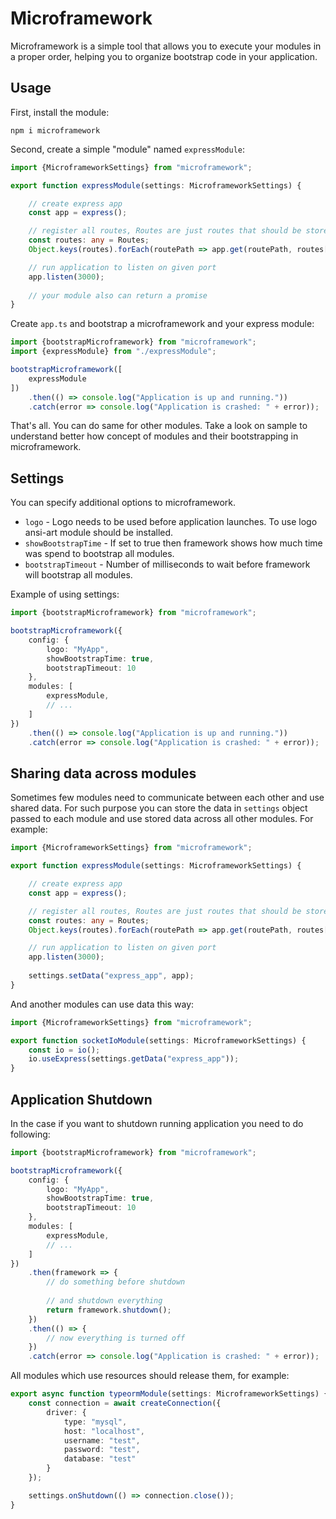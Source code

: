 # Microframework

Microframework is a simple tool that allows you to execute your modules in a proper order, 
helping you to organize bootstrap code in your application.

## Usage

First, install the module:

```
npm i microframework
```

Second, create a simple "module" named `expressModule`:

```typescript
import {MicroframeworkSettings} from "microframework";

export function expressModule(settings: MicroframeworkSettings) {

    // create express app
    const app = express();

    // register all routes, Routes are just routes that should be stored outside of this module
    const routes: any = Routes;
    Object.keys(routes).forEach(routePath => app.get(routePath, routes[routePath]));

    // run application to listen on given port
    app.listen(3000);
    
    // your module also can return a promise
}
```

Create `app.ts` and bootstrap a microframework and your express module:

```typescript
import {bootstrapMicroframework} from "microframework";
import {expressModule} from "./expressModule";

bootstrapMicroframework([
    expressModule
])
    .then(() => console.log("Application is up and running."))
    .catch(error => console.log("Application is crashed: " + error));
```

That's all. You can do same for other modules. 
Take a look on sample to understand better how concept of modules and their bootstrapping in microframework.

## Settings

You can specify additional options to microframework.

* `logo` - Logo needs to be used before application launches. To use logo ansi-art module should be installed.
* `showBootstrapTime` - If set to true then framework shows how much time was spend to bootstrap all modules.
* `bootstrapTimeout` - Number of milliseconds to wait before framework will bootstrap all modules.

Example of using settings:

```typescript
import {bootstrapMicroframework} from "microframework";

bootstrapMicroframework({
    config: {
        logo: "MyApp",
        showBootstrapTime: true,
        bootstrapTimeout: 10
    }, 
    modules: [
        expressModule,
        // ...
    ]
})
    .then(() => console.log("Application is up and running."))
    .catch(error => console.log("Application is crashed: " + error));
```

## Sharing data across modules

Sometimes few modules need to communicate between each other and use shared data.
For such purpose you can store the data in `settings` object passed to each module
and use stored data across all other modules. For example:

```typescript
import {MicroframeworkSettings} from "microframework";

export function expressModule(settings: MicroframeworkSettings) {

    // create express app
    const app = express();

    // register all routes, Routes are just routes that should be stored outside of this module
    const routes: any = Routes;
    Object.keys(routes).forEach(routePath => app.get(routePath, routes[routePath]));

    // run application to listen on given port
    app.listen(3000);
    
    settings.setData("express_app", app);
}
```

And another modules can use data this way:

```typescript
import {MicroframeworkSettings} from "microframework";

export function socketIoModule(settings: MicroframeworkSettings) {
    const io = io();
    io.useExpress(settings.getData("express_app"));
}
```

## Application Shutdown

In the case if you want to shutdown running application you need to do following:

```typescript
import {bootstrapMicroframework} from "microframework";

bootstrapMicroframework({
    config: {
        logo: "MyApp",
        showBootstrapTime: true,
        bootstrapTimeout: 10
    }, 
    modules: [
        expressModule,
        // ...
    ]
})
    .then(framework => {
        // do something before shutdown
        
        // and shutdown everything
        return framework.shutdown();
    })
    .then(() => {
        // now everything is turned off
    })
    .catch(error => console.log("Application is crashed: " + error));
```

All modules which use resources should release them, for example:

```typescript
export async function typeormModule(settings: MicroframeworkSettings) {
    const connection = await createConnection({
        driver: {
            type: "mysql",
            host: "localhost",
            username: "test",
            password: "test",
            database: "test"
        }
    });

    settings.onShutdown(() => connection.close());
}
```